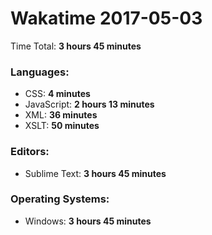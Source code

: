 # Wakatime 2017-05-03

Time Total: **3 hours 45 minutes**

### Languages:
- CSS: **4 minutes** 
- JavaScript: **2 hours 13 minutes** 
- XML: **36 minutes** 
- XSLT: **50 minutes** 

### Editors:
- Sublime Text: **3 hours 45 minutes** 

### Operating Systems:
- Windows: **3 hours 45 minutes** 

